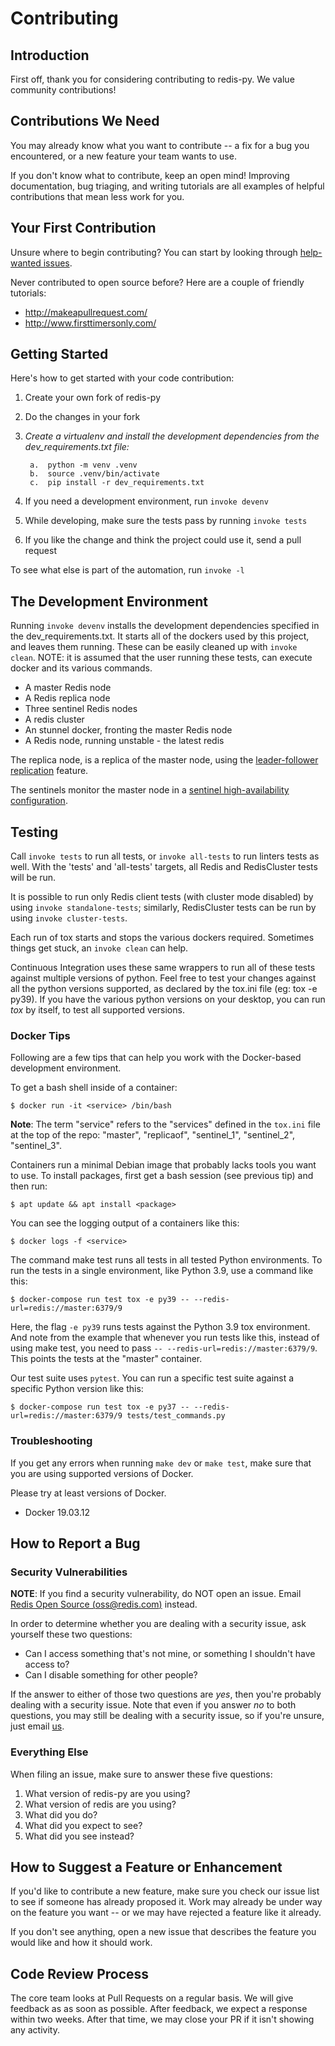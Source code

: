 # Contributing

## Introduction

First off, thank you for considering contributing to redis-py. We value
community contributions!

## Contributions We Need

You may already know what you want to contribute \-- a fix for a bug you
encountered, or a new feature your team wants to use.

If you don't know what to contribute, keep an open mind! Improving
documentation, bug triaging, and writing tutorials are all examples of
helpful contributions that mean less work for you.

## Your First Contribution

Unsure where to begin contributing? You can start by looking through
[help-wanted
issues](https://github.com/andymccurdy/redis-py/issues?q=is%3Aopen+is%3Aissue+label%3ahelp-wanted).

Never contributed to open source before? Here are a couple of friendly
tutorials:

-   <http://makeapullrequest.com/>
-   <http://www.firsttimersonly.com/>

## Getting Started

Here's how to get started with your code contribution:

1.  Create your own fork of redis-py
2.  Do the changes in your fork
3.
    *Create a virtualenv and install the development dependencies from the dev_requirements.txt file:*

        a.  python -m venv .venv
        b.  source .venv/bin/activate
        c.  pip install -r dev_requirements.txt

4.  If you need a development environment, run `invoke devenv`
5.  While developing, make sure the tests pass by running `invoke tests`
6.  If you like the change and think the project could use it, send a
    pull request

To see what else is part of the automation, run `invoke -l`

## The Development Environment

Running `invoke devenv` installs the development dependencies specified
in the dev_requirements.txt. It starts all of the dockers used by this
project, and leaves them running. These can be easily cleaned up with
`invoke clean`. NOTE: it is assumed that the user running these tests,
can execute docker and its various commands.

-   A master Redis node
-   A Redis replica node
-   Three sentinel Redis nodes
-   A redis cluster
-   An stunnel docker, fronting the master Redis node
-   A Redis node, running unstable - the latest redis

The replica node, is a replica of the master node, using the
[leader-follower replication](https://redis.io/topics/replication)
feature.

The sentinels monitor the master node in a [sentinel high-availability
configuration](https://redis.io/topics/sentinel).

## Testing

Call `invoke tests` to run all tests, or `invoke all-tests` to run linters
tests as well. With the 'tests' and 'all-tests' targets, all Redis and
RedisCluster tests will be run.

It is possible to run only Redis client tests (with cluster mode disabled) by
using `invoke standalone-tests`; similarly, RedisCluster tests can be run by using
`invoke cluster-tests`.

Each run of tox starts and stops the various dockers required. Sometimes
things get stuck, an `invoke clean` can help.

Continuous Integration uses these same wrappers to run all of these
tests against multiple versions of python. Feel free to test your
changes against all the python versions supported, as declared by the
tox.ini file (eg: tox -e py39). If you have the various python versions
on your desktop, you can run *tox* by itself, to test all supported
versions.

### Docker Tips

Following are a few tips that can help you work with the Docker-based
development environment.

To get a bash shell inside of a container:

`$ docker run -it <service> /bin/bash`

**Note**: The term \"service\" refers to the \"services\" defined in the
`tox.ini` file at the top of the repo: \"master\", \"replicaof\",
\"sentinel_1\", \"sentinel_2\", \"sentinel_3\".

Containers run a minimal Debian image that probably lacks tools you want
to use. To install packages, first get a bash session (see previous tip)
and then run:

`$ apt update && apt install <package>`

You can see the logging output of a containers like this:

`$ docker logs -f <service>`

The command make test runs all tests in all tested Python
environments. To run the tests in a single environment, like Python 3.9,
use a command like this:

`$ docker-compose run test tox -e py39 -- --redis-url=redis://master:6379/9`

Here, the flag `-e py39` runs tests against the Python 3.9 tox
environment. And note from the example that whenever you run tests like
this, instead of using make test, you need to pass
`-- --redis-url=redis://master:6379/9`. This points the tests at the
\"master\" container.

Our test suite uses `pytest`. You can run a specific test suite against
a specific Python version like this:

`$ docker-compose run test tox -e py37 -- --redis-url=redis://master:6379/9 tests/test_commands.py`

### Troubleshooting

If you get any errors when running `make dev` or `make test`, make sure
that you are using supported versions of Docker.

Please try at least versions of Docker.

-   Docker 19.03.12

## How to Report a Bug

### Security Vulnerabilities

**NOTE**: If you find a security vulnerability, do NOT open an issue.
Email [Redis Open Source (<oss@redis.com>)](mailto:oss@redis.com) instead.

In order to determine whether you are dealing with a security issue, ask
yourself these two questions:

-   Can I access something that's not mine, or something I shouldn't
    have access to?
-   Can I disable something for other people?

If the answer to either of those two questions are *yes*, then you're
probably dealing with a security issue. Note that even if you answer
*no*  to both questions, you may still be dealing with a security
issue, so if you're unsure, just email [us](mailto:oss@redis.com).

### Everything Else

When filing an issue, make sure to answer these five questions:

1.  What version of redis-py are you using?
2.  What version of redis are you using?
3.  What did you do?
4.  What did you expect to see?
5.  What did you see instead?

## How to Suggest a Feature or Enhancement

If you'd like to contribute a new feature, make sure you check our
issue list to see if someone has already proposed it. Work may already
be under way on the feature you want -- or we may have rejected a
feature like it already.

If you don't see anything, open a new issue that describes the feature
you would like and how it should work.

## Code Review Process

The core team looks at Pull Requests on a regular basis. We will give
feedback as as soon as possible. After feedback, we expect a response
within two weeks. After that time, we may close your PR if it isn't
showing any activity.
